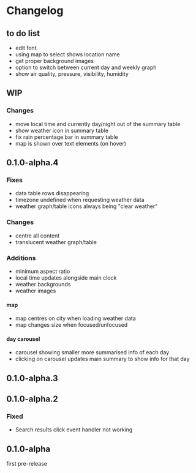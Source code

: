 # Changelog

## to do list

- edit font 
- using map to select shows location name
- get proper background images
- option to switch between current day and weekly graph
- show air quality, pressure, visibility, humidity

## WIP

### Changes
- move local time and currently day/night out of the summary table
- show weather icon in summary table
- fix rain percentage bar in summary table
- map is shown over text elements (on hover)

## 0.1.0-alpha.4

### Fixes
- data table rows disappearing
- timezone undefined when requesting weather data 
- weather graph/table icons always being "clear weather"

### Changes
- centre all content
- translucent weather graph/table

### Additions
- minimum aspect ratio 
- local time updates alongside main clock
- weather backgrounds 
- weather images

#### map
- map centres on city when loading weather data
- map changes size when focused/unfocused

#### day carousel
- carousel showing smaller more summarised info of each day
- clicking on carousel updates main summary to show info for that day

## 0.1.0-alpha.3

## 0.1.0-alpha.2

### Fixed
- Search results click event handler not working

## 0.1.0-alpha
first pre-release